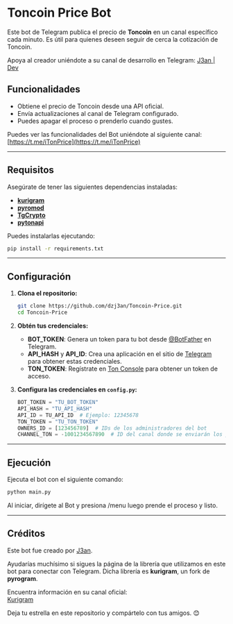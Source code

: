 # Toncoin Price Bot

Este bot de Telegram publica el precio de **Toncoin** en un canal específico cada minuto. Es útil para quienes deseen seguir de cerca la cotización de Toncoin.

Apoya al creador uniéndote a su canal de desarrollo en Telegram: [J3an | Dev](https://t.me/j3d3v)
## Funcionalidades

- Obtiene el precio de Toncoin desde una API oficial.
- Envía actualizaciones al canal de Telegram configurado.
- Puedes apagar el proceso o prenderlo cuando gustes.


Puedes ver las funcionalidades del Bot uniéndote al siguiente canal:  
[https://t.me/iTonPrice](https://t.me/iTonPrice)

---

## Requisitos

Asegúrate de tener las siguientes dependencias instaladas:

- [**kurigram**](https://pypi.org/project/kurigram/)
- [**pyromod**](https://pypi.org/project/pyromod/)
- [**TgCrypto**](https://pypi.org/project/TgCrypto/)
- [**pytonapi**](https://pypi.org/project/pytonapi/)

Puedes instalarlas ejecutando:

```bash
pip install -r requirements.txt
```

---

## Configuración

1. **Clona el repositorio:**
   ```bash
   git clone https://github.com/dzj3an/Toncoin-Price.git
   cd Toncoin-Price
   ```

2. **Obtén tus credenciales:**

   - **BOT_TOKEN**: Genera un token para tu bot desde [@BotFather](https://t.me/BotFather) en Telegram.
   - **API_HASH** y **API_ID**: Crea una aplicación en el sitio de [Telegram](https://my.telegram.org/auth) para obtener estas credenciales.
   - **TON_TOKEN**: Regístrate en [Ton Console](https://tonconsole.com/) para obtener un token de acceso.

3. **Configura las credenciales en `config.py`:**

   ```python
   BOT_TOKEN = "TU_BOT_TOKEN"
   API_HASH = "TU_API_HASH"
   API_ID = TU_API_ID  # Ejemplo: 12345678
   TON_TOKEN = "TU_TON_TOKEN"
   OWNERS_ID = [123456789]  # IDs de los administradores del bot
   CHANNEL_TON = -1001234567890  # ID del canal donde se enviarán los precios
   ```

---

## Ejecución

Ejecuta el bot con el siguiente comando:

```bash
python main.py
```

Al iniciar, dirígete al Bot y presiona /menu luego prende el proceso y listo.

---

## Créditos

Este bot fue creado por [J3an](https://github.com/dzj3an).


Ayudarías muchísimo si sigues la página de la librería que utilizamos en este bot para conectar con Telegram. Dicha librería es **kurigram**, un fork de **pyrogram**.  

Encuentra información en su canal oficial:  
[Kurigram](https://t.me/kurigram_news)

Deja tu estrella en este repositorio y compártelo con tus amigos. 😊
